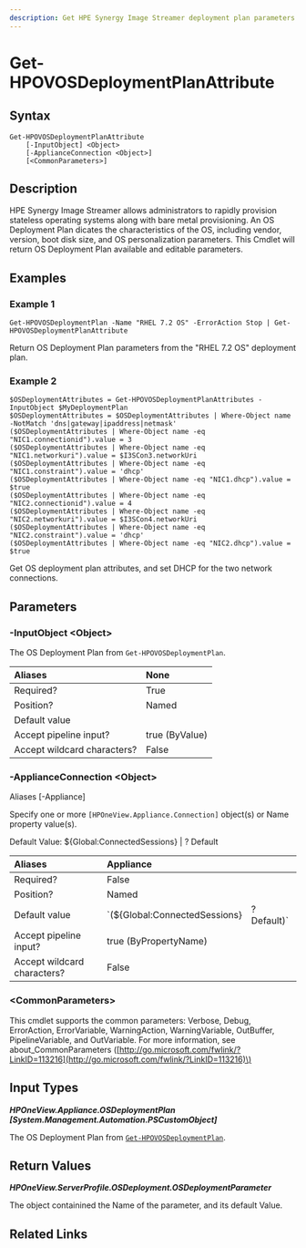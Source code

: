 ```yaml
---
description: Get HPE Synergy Image Streamer deployment plan parameters.
---
```


# Get-HPOVOSDeploymentPlanAttribute

## Syntax

```text
Get-HPOVOSDeploymentPlanAttribute
    [-InputObject] <Object>
    [-ApplianceConnection <Object>]
    [<CommonParameters>]
```

## Description

HPE Synergy Image Streamer allows administrators to rapidly provision stateless operating systems along with bare metal provisioning. An OS Deployment Plan dicates the characteristics of the OS, including vendor, version, boot disk size, and OS personalization parameters. This Cmdlet will return OS Deployment Plan available and editable parameters.

## Examples

### Example 1

```text
Get-HPOVOSDeploymentPlan -Name "RHEL 7.2 OS" -ErrorAction Stop | Get-HPOVOSDeploymentPlanAttribute
```

Return OS Deployment Plan parameters from the "RHEL 7.2 OS" deployment plan.

### Example 2

```text
$OSDeploymentAttributes = Get-HPOVOSDeploymentPlanAttributes -InputObject $MyDeploymentPlan
$OSDeploymentAttributes = $OSDeploymentAttributes | Where-Object name -NotMatch 'dns|gateway|ipaddress|netmask'
($OSDeploymentAttributes | Where-Object name -eq "NIC1.connectionid").value = 3
($OSDeploymentAttributes | Where-Object name -eq "NIC1.networkuri").value = $I3SCon3.networkUri
($OSDeploymentAttributes | Where-Object name -eq "NIC1.constraint").value = 'dhcp'
($OSDeploymentAttributes | Where-Object name -eq "NIC1.dhcp").value = $true
($OSDeploymentAttributes | Where-Object name -eq "NIC2.connectionid").value = 4
($OSDeploymentAttributes | Where-Object name -eq "NIC2.networkuri").value = $I3SCon4.networkUri
($OSDeploymentAttributes | Where-Object name -eq "NIC2.constraint").value = 'dhcp'
($OSDeploymentAttributes | Where-Object name -eq "NIC2.dhcp").value = $true
```

Get OS deployment plan attributes, and set DHCP for the two network connections.

## Parameters

### -InputObject &lt;Object&gt;

The OS Deployment Plan from `Get-HPOVOSDeploymentPlan`.

| Aliases | None |
| :--- | :--- |
| Required? | True |
| Position? | Named |
| Default value |  |
| Accept pipeline input? | true \(ByValue\) |
| Accept wildcard characters? | False |

### -ApplianceConnection &lt;Object&gt;

Aliases \[-Appliance\]

Specify one or more `[HPOneView.Appliance.Connection]` object\(s\) or Name property value\(s\).

Default Value: ${Global:ConnectedSessions} \| ? Default

| Aliases | Appliance |  |
| :--- | :--- | :--- |
| Required? | False |  |
| Position? | Named |  |
| Default value | \`\(${Global:ConnectedSessions} | ? Default\)\` |
| Accept pipeline input? | true \(ByPropertyName\) |  |
| Accept wildcard characters? | False |  |

### &lt;CommonParameters&gt;

This cmdlet supports the common parameters: Verbose, Debug, ErrorAction, ErrorVariable, WarningAction, WarningVariable, OutBuffer, PipelineVariable, and OutVariable. For more information, see about\_CommonParameters \([http://go.microsoft.com/fwlink/?LinkID=113216](http://go.microsoft.com/fwlink/?LinkID=113216)\)

## Input Types

_**HPOneView.Appliance.OSDeploymentPlan \[System.Management.Automation.PSCustomObject\]**_

The OS Deployment Plan from [`Get-HPOVOSDeploymentPlan`](get-hpovosdeploymentplan.md).

## Return Values

_**HPOneView.ServerProfile.OSDeployment.OSDeploymentParameter**_

The object containined the Name of the parameter, and its default Value.

## Related Links

